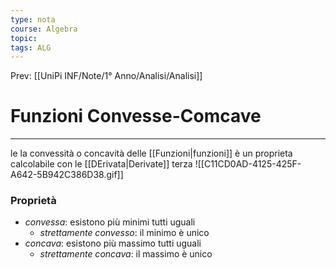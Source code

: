```yaml
---
type: nota
course: Algebra
topic: 
tags: ALG
---
```


Prev: [[UniPi INF/Note/1° Anno/Analisi/Analisi]]

# Funzioni Convesse-Comcave
---
le la convessità o concavità delle [[Funzioni|funzioni]]  è un proprieta calcolabile con le [[DErivata|Derivate]] terza 
![[C11CD0AD-4125-425F-A642-5B942C386D38.gif]]
### Proprietà
- _convessa_: esistono più minimi tutti uguali 
	-   _strettamente convesso_: il minimo è unico 
- _concava_: esistono più massimo tutti uguali 
	-   _strettamente concava_: il massimo è unico 

